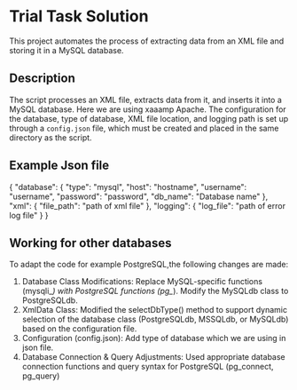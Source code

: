 # Trial Task Solution
This project automates the process of extracting data from an XML file and storing it in a MySQL database.

## Description
The script processes an XML file, extracts data from it, and inserts it into a MySQL database. Here we are using xaaamp Apache. The configuration for the database,  type of database, XML file location, and logging path is set up through a `config.json` file, which must be created and placed in the same directory as the script.

## Example Json file
{
    "database": {
        "type": "mysql", 
        "host": "hostname",
        "username": "username",
        "password": "password",
        "db_name": "Database name"
    },
    "xml": {
        "file_path": "path of xml file"
    },
    "logging": {
        "log_file": "path of error log file"
    }
}

## Working for other databases
To adapt the code for example PostgreSQL,the following changes are made:

1. Database Class Modifications:
   Replace MySQL-specific functions (mysqli_*) with PostgreSQL functions (pg_*). Modify the MySQLdb class to PostgreSQLdb.
2. XmlData Class:
   Modified the selectDbType() method to support dynamic selection of the database class (PostgreSQLdb, MSSQLdb, or MySQLdb) based on the configuration file.
3. Configuration (config.json):
   Add type of database which we are using in json file.
4. Database Connection & Query Adjustments:
   Used appropriate database connection functions and query syntax for PostgreSQL (pg_connect, pg_query)
